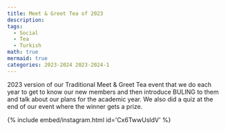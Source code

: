 ```yaml
---
title: Meet & Greet Tea of 2023
description:
tags:
  - Social
  - Tea
  - Turkish
math: true
mermaid: true
categories: 2023-2024 2023-2024-1
---
```

2023 version of our Traditional Meet & Greet Tea event that we do each year to get to know our new members and then introduce BULING to them and talk about our plans for the academic year. We also did a quiz at the end of our event where the winner gets a prize.

{% include embed/instagram.html id='Cx6TwwUsldV' %}